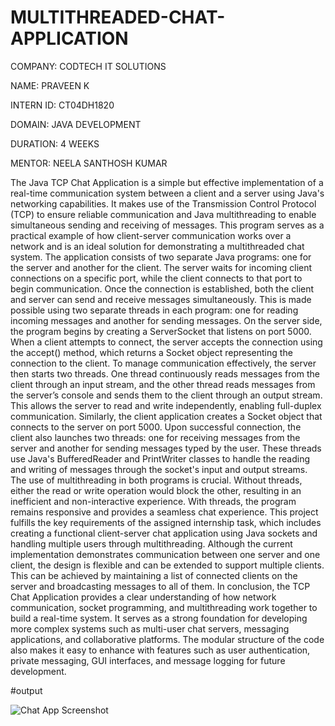# MULTITHREADED-CHAT-APPLICATION
COMPANY: CODTECH IT SOLUTIONS

NAME: PRAVEEN K

INTERN ID: CT04DH1820

DOMAIN: JAVA DEVELOPMENT

DURATION: 4 WEEKS

MENTOR: NEELA SANTHOSH KUMAR

The Java TCP Chat Application is a simple but effective implementation of a real-time communication system between a client and a server using Java's networking capabilities. It makes use of the Transmission Control Protocol (TCP) to ensure reliable communication and Java multithreading to enable simultaneous sending and receiving of messages. This program serves as a practical example of how client-server communication works over a network and is an ideal solution for demonstrating a multithreaded chat system.
The application consists of two separate Java programs: one for the server and another for the client. The server waits for incoming client connections on a specific port, while the client connects to that port to begin communication. Once the connection is established, both the client and server can send and receive messages simultaneously. This is made possible using two separate threads in each program: one for reading incoming messages and another for sending messages.
On the server side, the program begins by creating a ServerSocket that listens on port 5000. When a client attempts to connect, the server accepts the connection using the accept() method, which returns a Socket object representing the connection to the client. To manage communication effectively, the server then starts two threads. One thread continuously reads messages from the client through an input stream, and the other thread reads messages from the server’s console and sends them to the client through an output stream. This allows the server to read and write independently, enabling full-duplex communication.
Similarly, the client application creates a Socket object that connects to the server on port 5000. Upon successful connection, the client also launches two threads: one for receiving messages from the server and another for sending messages typed by the user. These threads use Java's BufferedReader and PrintWriter classes to handle the reading and writing of messages through the socket's input and output streams.
The use of multithreading in both programs is crucial. Without threads, either the read or write operation would block the other, resulting in an inefficient and non-interactive experience. With threads, the program remains responsive and provides a seamless chat experience.
This project fulfills the key requirements of the assigned internship task, which includes creating a functional client-server chat application using Java sockets and handling multiple users through multithreading. Although the current implementation demonstrates communication between one server and one client, the design is flexible and can be extended to support multiple clients. This can be achieved by maintaining a list of connected clients on the server and broadcasting messages to all of them.
In conclusion, the TCP Chat Application provides a clear understanding of how network communication, socket programming, and multithreading work together to build a real-time system. It serves as a strong foundation for developing more complex systems such as multi-user chat servers, messaging applications, and collaborative platforms. The modular structure of the code also makes it easy to enhance with features such as user authentication, private messaging, GUI interfaces, and message logging for future development.

#output

![Chat App Screenshot](https://github.com/user-attachments/assets/d3a90968-9b77-48aa-89db-09a0b4eba458)


